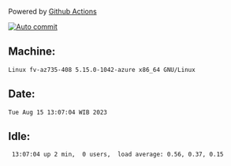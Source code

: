 Powered by [Github Actions](https://github.com/features/actions)

[![Auto commit](https://github.com/hiage/workstation/workflows/Auto%20commit/badge.svg)](https://github.com/hiage/workstation/actions?query=workflow%3A%22Auto+commit%22)

## Machine:
```
Linux fv-az735-408 5.15.0-1042-azure x86_64 GNU/Linux
```
## Date:
```
Tue Aug 15 13:07:04 WIB 2023
```
## Idle:
```
 13:07:04 up 2 min,  0 users,  load average: 0.56, 0.37, 0.15
```
